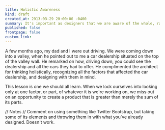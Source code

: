 ```yaml
---
title: Holistic Awareness
kind: draft
created_at: 2013-03-29 20:00:00 -0400
summary: It's important as designers that we are aware of the whole, rather than just the parts, when we design.
published: false
frontpage: false
custom_link: 
---
```


A few months ago, my dad and I were out driving. We were coming down into a valley, when he pointed out to me a car dealership situated on the top of the valley wall. He remarked on how, driving down, you could see the dealership and all the cars they had to offer. He complimented the architect for thinking holistically, recognizing all the factors that affected the car dealership, and designing with them in mind.

This lesson is one we should all learn. When we lock ourselves into looking only at one factor, or part, of whatever it is we're working on, we miss out on an opportunity to create a product that is greater than merely the sum of its parts.

// Notes
// Comment on using something like Twitter Bootstrap, but taking some of its elements and throwing them in with what you've already designed. Doesn't work.
